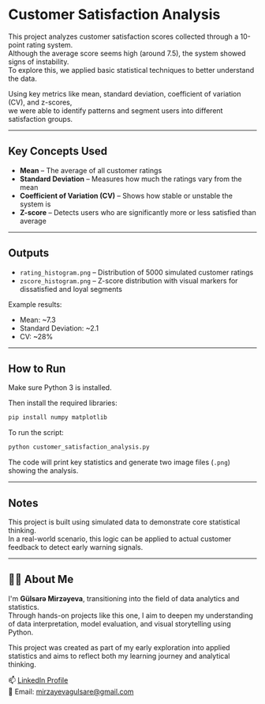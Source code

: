# Customer Satisfaction Analysis

This project analyzes customer satisfaction scores collected through a 10-point rating system.  
Although the average score seems high (around 7.5), the system showed signs of instability.  
To explore this, we applied basic statistical techniques to better understand the data.

Using key metrics like mean, standard deviation, coefficient of variation (CV), and z-scores,  
we were able to identify patterns and segment users into different satisfaction groups.

---

## Key Concepts Used

- **Mean** – The average of all customer ratings
- **Standard Deviation** – Measures how much the ratings vary from the mean
- **Coefficient of Variation (CV)** – Shows how stable or unstable the system is
- **Z-score** – Detects users who are significantly more or less satisfied than average

---

## Outputs

- `rating_histogram.png` – Distribution of 5000 simulated customer ratings
- `zscore_histogram.png` – Z-score distribution with visual markers for dissatisfied and loyal segments

Example results:
- Mean: ~7.3  
- Standard Deviation: ~2.1  
- CV: ~28%

---

## How to Run

Make sure Python 3 is installed.

Then install the required libraries:

```bash
pip install numpy matplotlib
```

To run the script:

```bash
python customer_satisfaction_analysis.py
```

The code will print key statistics and generate two image files (`.png`) showing the analysis.

---

## Notes

This project is built using simulated data to demonstrate core statistical thinking.  
In a real-world scenario, this logic can be applied to actual customer feedback to detect early warning signals.


---

## 👩‍💻 About Me

I'm **Gülsarə Mirzəyeva**, transitioning into the field of data analytics and statistics.  
Through hands-on projects like this one, I aim to deepen my understanding of data interpretation, model evaluation, and visual storytelling using Python.

This project was created as part of my early exploration into applied statistics and aims to reflect both my learning journey and analytical thinking.

📫 [LinkedIn Profile](https://www.linkedin.com/in/gulsara-mirzayeva-298a3b359/)  
📧 Email: mirzayevagulsare@gmail.com
